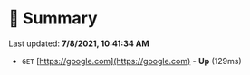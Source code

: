 # 📖 Summary
Last updated: **7/8/2021, 10:41:34 AM**

- `GET` [https://google.com](https://google.com) - **Up** (129ms)

